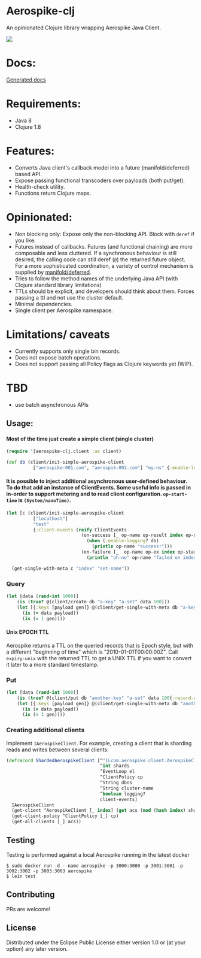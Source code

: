 # Aerospike-clj

An opinionated Clojure library wrapping Aerospike Java Client.

![](https://clojars.org/aerospike-clj/latest-version.svg)

# Docs:
[Generated docs](https://appsflyer.github.io/aerospike-clj/)

# Requirements:
- Java 8
- Clojure 1.8

# Features:
- Converts Java client's callback model into a future (manifold/deferred) based API.
- Expose passing functional transcoders over payloads (both put/get).
- Health-check utility.
- Functions return Clojure maps.

# Opinionated:
- Non blocking only: Expose only the non-blocking API. Block with `deref` if you like.
- Futures instead of callbacks. Futures (and functional chaining) are more composable and less cluttered.
If a synchronous behaviour is still desired, the calling code can still deref (`@`) the returned future object. For a more sophisticated coordination, a variety of control mechanism is supplied by [manifold/deferred](https://github.com/ztellman/manifold/blob/master/docs/deferred.md).
- Tries to follow the method names of the underlying Java API (with Clojure standard library limitations)
- TTLs should be explicit, and developers should think about them. Forces passing a ttl and not use the cluster default.
- Minimal dependencies.
- Single client per Aerospike namespace.

# Limitations/ caveats
- Currently supports only single bin records.
- Does not expose batch operations.
- Does not support passing all Policy flags as Clojure keywords yet (WIP).

# TBD
- use batch asynchronous APIs

## Usage:
#### Most of the time just create a simple client (single cluster)
```clojure
(require '[aerospike-clj.client :as client)

(def db (client/init-simple-aerospike-client
          ["aerospike-001.com", "aerospik-002.com"] "my-ns" {:enable-logging true}))
```

#### It is possible to inject additional asynchronous user-defined behaviour. To do that add an instance of ClientEvents. Some useful info is passed in in-order to support metering and to read client configuration. `op-start-time` is `(System/nanoTime)`.

```clojure
(let [c (client/init-simple-aerospike-client
          ["localhost"]
          "test"
          {:client-events (reify ClientEvents
                            (on-success [_ op-name op-result index op-start-time db]
                              (when (:enable-logging? db)
                                (println op-name "success!")))
                            (on-failure [_  op-name op-ex index op-start-time db]
                              (println "oh-no" op-name "failed on index" index)))})]

  (get-single-with-meta c "index" "set-name"))
```

### Query
```clojure
(let [data (rand-int 1000)]
    (is (true? @(client/create db "a-key" "a-set" data 100)))
    (let [{:keys [payload gen]} @(client/get-single-with-meta db "a-key" "a-set")]
      (is (= data payload))
      (is (= 1 gen))))
```

#### Unix EPOCH TTL
Aerospike returns a TTL on the queried records that is Epoch style, but with a different "beginning of time" which is "2010-01-01T00:00:00Z". Call `expiry-unix` with the returned TTL to get a UNIX TTL if you want to convert it later to a more standard timestamp.

### Put
```clojure
(let [data (rand-int 1000)]
    (is (true? @(client/put db "another-key" "a-set" data 100{:record-exist-action :replace :transcoder identity})))
    (let [{:keys [payload gen]} @(client/get-single-with-meta db "another-key" "a-set")]
      (is (= data payload))
      (is (= 1 gen))))
```

### Creating additional clients
Implement `IAerospikeClient`. For example, creating a client that is sharding reads and writes between several clients:

```clojure
(defrecord ShardedAerospikeClient [^"[Lcom.aerospike.client.AerospikeClient;" acs
                                   ^int shards
                                   ^EventLoop el
                                   ^ClientPolicy cp
                                   ^String dbns
                                   ^String cluster-name
                                   ^boolean logging?
                                   client-events]
  IAerospikeClient
  (get-client ^AerospikeClient [_ index] (get acs (mod (hash index) shards)))
  (get-client-policy ^ClientPolicy [_] cp)
  (get-all-clients [_] acs))
```

## Testing
Testing is performed against a local Aerospike running in the latest docker

```shell
$ sudo docker run -d --name aerospike -p 3000:3000 -p 3001:3001 -p 3002:3002 -p 3003:3003 aerospike
$ lein test
```

## Contributing
PRs are welcome!

## License

Distributed under the Eclipse Public License either version 1.0 or (at
your option) any later version.
